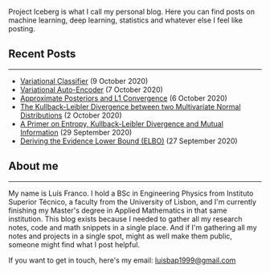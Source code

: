 Project Iceberg is what I call my personal blog. Here you can find posts on machine learning, deep learning, statistics and whatever else I feel like posting.


## Recent Posts
---
* [Variational Classifier](./posts/variational_classifier.html) (9 October 2020)
* [Variational Auto-Encoder](./posts/vanilla_vae.html) (7 October 2020)
* [Approximate Posteriors and L1 Convergence](./posts/bayes_risk.html) (6 October 2020)
* [The Kullback-Leibler Divergence between two Multivariate Normal Distributions](./posts/kl_divergence_gaussians.html) (2 October 2020)
* [A Primer on Entropy, Kullback-Leibler Divergence and Mutual Information](./posts/primer_info_theory.html) (29 September 2020)
* [Deriving the Evidence Lower Bound (ELBO)](./posts/elbo_derivation.html) (27 September 2020)


## About me
---
My name is Luís Franco. I hold a BSc in Engineering Physics from Instituto Superior Técnico, a faculty from the University of Lisbon, and I'm currently finishing my Master's degree in Applied Mathematics in that same institution. This blog exists because I needed to gather all my research notes, code and math snippets in a single place. And if I'm gathering all my notes and projects in a single spot, might as well make them public, someone might find what I post helpful.

If you want to get in touch, here's my email: luisbap1999@gmail.com